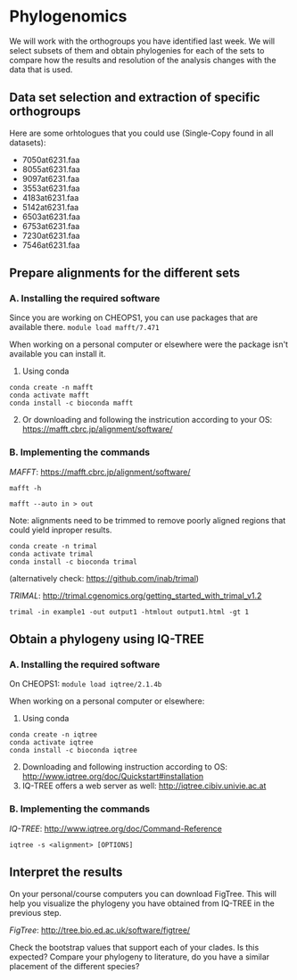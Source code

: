 # **Phylogenomics**


We will work with the orthogroups you have identified last week.
We will select subsets of them and obtain phylogenies for each of the sets to compare how the results and resolution of the analysis changes with the data that is used. 


## Data set selection and extraction of specific orthogroups

Here are some orhtologues that you could use (Single-Copy found in all datasets): 

- 7050at6231.faa
- 8055at6231.faa
- 9097at6231.faa
- 3553at6231.faa
- 4183at6231.faa
- 5142at6231.faa
- 6503at6231.faa
- 6753at6231.faa
- 7230at6231.faa
- 7546at6231.faa


## Prepare alignments for the different sets

### A. Installing the required software


Since you are working on CHEOPS1, you can use packages that are available there. 
`module load mafft/7.471`

When working on a personal computer or elsewhere were the package isn't available you can install it. 

1. Using conda

```
conda create -n mafft
conda activate mafft
conda install -c bioconda mafft
```

2. Or downloading and following the instricution according to your OS: https://mafft.cbrc.jp/alignment/software/

### B. Implementing the commands

*MAFFT*: https://mafft.cbrc.jp/alignment/software/

`mafft -h`

`mafft --auto in > out`

Note: alignments need to be trimmed to remove poorly aligned regions that could yield inproper results.

```
conda create -n trimal
conda activate trimal
conda install -c bioconda trimal
```

(alternatively check: https://github.com/inab/trimal)

*TRIMAL*: http://trimal.cgenomics.org/getting_started_with_trimal_v1.2

`trimal -in example1 -out output1 -htmlout output1.html -gt 1`

## Obtain a phylogeny using IQ-TREE

### A. Installing the required software

On CHEOPS1:  `module load iqtree/2.1.4b`

When working on a personal computer or elsewhere: 

1. Using conda

```
conda create -n iqtree
conda activate iqtree
conda install -c bioconda iqtree
```

2. Downloading and following instruction according to OS: http://www.iqtree.org/doc/Quickstart#installation
3. IQ-TREE offers a web server as well: http://iqtree.cibiv.univie.ac.at

### B. Implementing the commands

*IQ-TREE*: http://www.iqtree.org/doc/Command-Reference

`iqtree -s <alignment> [OPTIONS]`


## Interpret the results

On your personal/course computers you can download FigTree. This will help you visualize the phylogeny you have obtained from IQ-TREE in the previous step. 

*FigTree*: http://tree.bio.ed.ac.uk/software/figtree/

Check the bootstrap values that support each of your clades. Is this expected? 
Compare your phylogeny to literature, do you have a similar placement of the different species?


